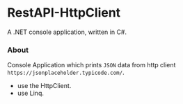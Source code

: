 # RestAPI-HttpClient
A .NET console application, written in C#.

### About

Console Application which prints `JSON` data from http client `https://jsonplaceholder.typicode.com/`.
  - use the HttpClient.
  - use Linq.
